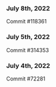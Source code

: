 ### July 8th, 2022

Commit #118361

### July 5th, 2022

Commit #314353


### July 4th, 2022

Commit #72281
